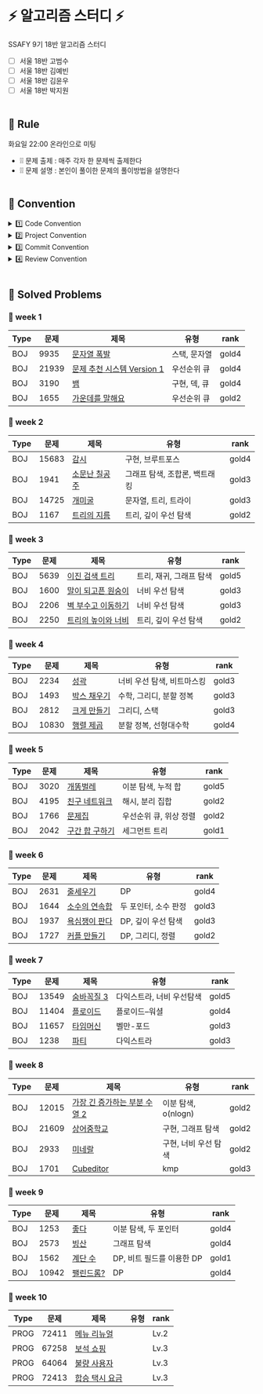 

#  ⚡ 알고리즘 스터디 ⚡️

SSAFY 9기 18반 알고리즘 스터디

- [ ] 서울 18반 고범수
- [ ] 서울 18반 김예빈
- [ ] 서울 18반 김윤우
- [ ] 서울 18반 박지원
<br><br>

## 📌 Rule
화요일 22:00 온라인으로 미팅
* ❕❕ 문제 출제 : 매주 각자 한 문제씩 출제한다
* ❕❕ 문제 설명 : 본인이 풀이한 문제의 풀이방법을 설명한다
<br><br>

## 📌 Convention
<details>
<summary>1️⃣ Code Convention</summary>
<div markdown="1">
<br>
각 코드 별 목적을 주석으로 작성합니다.
<br>
변수와 함수 이름 또한 역할을 알 수 있도록 간단한 주석을 덧붙입니다.
</div>
</details>


<details>
<summary>2️⃣ Project Convention</summary>
<div markdown="1">
<br>
각 멤버별 프로젝트 구조는 다음과 같습니다<br>
**프로젝트이름/week번호/플랫폼_문제번호_레벨_문제이름/...**

    baekjoon/username/week15/BOJ_1051_S3_숫자정사각형/...

<br>
</div>
</details>


<details>
<summary>3️⃣ Commit Convention</summary>
<div markdown="1">
<br>한번에 모든 파일을 add하지 않고 type별로 분리하여 commit 합니다.

    docs : README.md 등 문서 작성 및 수정
    code : 코드 작성
    fix : 코드 수정
    add : 기존에 푼 문제에 대한 추가
    remove : 코드 및 문서 삭제
    merge : pr(pull request)을 통해 자신의 repo에서 원본 repo로 merge하기


적용 예시 ::
1. BOJ의 1051번 숫자 정사각형 (silver3) 문제를 풀었다면
   해당 코드를 하나의 commit으로 분리합니다.  
   이 때의 commit message는 다음과 같이 통일합니다

   	 git commit -m "code : BOJ 1051 S3 숫자정사각형"

   해당 코드를 수정할 때의 commit message는 다음과 같이 통일합니다.

   	 git commit -m "fix : BOJ 1051 S3 숫자정사각형"

2.  코드에 대한 설명을 작성하고
    해당 문서를 하나의 commit으로 분리합니다.  
    이 때의 commit message는 다음과 같습니다.

    	 git commit -m "docs : BOJ 1051 S3 숫자정사각형"
         
3. main README.md 파일에 주차 별 문제를 추가할 때의 commit message는 다음과 같습니다.

   	 git commit -m "docs : update week # problems"

4. main README.md 파일을 수정할 때의 commit message는 다음과 같습니다.

   	 git commit -m "docs : update README.md"

5. 파일을 삭제할 경우 commit message는 다음과 같습니다

   	 git commit -m "remove : 삭제파일"
<br>
</div>
</details>

<details>
<summary>4️⃣ Review Convention</summary>
<div markdown="1"><br>
1. Pull Request의 제목은 다음과 같이 통일합니다.
   **이름 : 문제플랫폼 문제번호 문제등급 문제제목**

   	 이름 : BOJ 1051 S3 숫자정사각형

2. Pull Request의 comment에는 본인이 작성한 README.md의 내용을 추가합니다.

3. 문제에 해당하는 유형을 선택하여 PR에 label을 attach하고,   
   자신의 PR의 assignee에 자신을 추가 후 문제풀이 week에 해당하는 Milestones을 선택합니다.

4. 기존에 PR을 작성 후 새로운 문제를 풀었을 경우, 새로운 문제에 대한 commit을 하기 전 다음 과정을 수행합니다.

    - ❓ 코드리뷰가 완료 되었을 경우  
      자신의 PR에서 merge 버튼을 눌러 merge 합니다.

    - ❓ 리뷰 완료 전 새로운 문제를 풀 경우
        1. 자신의 local에서 새로 푼 문제에 대한 branch를 생성합니다.  
           이 때 branch의 이름을 **문제플랫폼-문제번호**과 같이 생성하는 것을 권장합니다.

               boj-1051

        2. 새로운 문제에 대한 code와 README.md에 대한 commit을 추가 후 push합니다.   
           이 때의 commit message는 2️⃣ Commit Convention에서 언급한 규칙에 맞게 설정합니다.
        3. 이 때 반드시 (a)에서 생성한 branch로 push 되는지 확인합니다.
        4. 본인 계정의 fork된 repo에서 Pull Request을 작성할 때,   
           코드가 push된 브랜치(a에서 생성한 jodawoooon/boj-1051)에서   
           organization repo의 main 브랜치로 Pull Request를 보냅니다.

</div>
</details>
<br>

## 📌 Solved Problems
### 🚩 week 1
| Type | 문제 | 제목 | 유형 | rank |
| -- |--| -- |--|--|
| BOJ | 9935 | [문자열 폭발](https://www.acmicpc.net/problem/9935) | 스택, 문자열 | gold4 |
| BOJ | 21939 | [문제 추천 시스템 Version 1](https://www.acmicpc.net/problem/21939) | 우선순위 큐 | gold4 |
| BOJ | 3190 | [뱀](https://www.acmicpc.net/problem/3190) | 구현, 덱, 큐 | gold4 |
| BOJ | 1655 | [가운데를 말해요](https://www.acmicpc.net/problem/1655) | 우선순위 큐 | gold2 |

### 🚩 week 2
| Type | 문제 | 제목 | 유형 | rank |
| -- |--| -- |--|--|
| BOJ | 15683 | [감시](https://www.acmicpc.net/problem/15683) | 구현, 브루트포스 | gold4 |
| BOJ | 1941 | [소문난 칠공주](https://www.acmicpc.net/problem/1941) | 그래프 탐색, 조합론, 백트래킹 | gold3 |
| BOJ | 14725 | [개미굴](https://www.acmicpc.net/problem/14725) | 문자열, 트리, 트라이 | gold3 |
| BOJ | 1167 | [트리의 지름](https://www.acmicpc.net/problem/1167) | 트리, 깊이 우선 탐색 | gold2 |

### 🚩 week 3
| Type | 문제 | 제목 | 유형 | rank |
| -- |--| -- |--|--|
| BOJ | 5639 | [이진 검색 트리](https://www.acmicpc.net/problem/5639) | 트리, 재귀, 그래프 탐색 | gold5 |
| BOJ | 1600 | [말이 되고픈 원숭이](https://www.acmicpc.net/problem/1600) | 너비 우선 탐색 | gold3 |
| BOJ | 2206 | [벽 부수고 이동하기](https://www.acmicpc.net/problem/2206) | 너비 우선 탐색 | gold3 |
| BOJ | 2250 | [트리의 높이와 너비](https://www.acmicpc.net/problem/2250) | 트리, 깊이 우선 탐색 | gold2 |

### 🚩 week 4
| Type | 문제 | 제목 | 유형 | rank |
| -- |--| -- |--|--|
| BOJ | 2234 | [성곽](https://www.acmicpc.net/problem/2234) | 너비 우선 탐색, 비트마스킹 | gold3 |
| BOJ | 1493 | [박스 채우기](https://www.acmicpc.net/problem/1493) | 수학, 그리디, 분할 정복 | gold3 |
| BOJ | 2812 | [크게 만들기](https://www.acmicpc.net/problem/2812) | 그리디, 스택 | gold3 |
| BOJ | 10830 | [행렬 제곱](https://www.acmicpc.net/problem/10830) | 분할 정복, 선형대수학 | gold4 |

### 🚩 week 5
| Type | 문제 | 제목 | 유형 | rank |
| -- |--| -- |--|--|
| BOJ | 3020 | [개똥벌레](https://www.acmicpc.net/problem/3020) | 이분 탐색, 누적 합 | gold5 |
| BOJ | 4195 | [친구 네트워크](https://www.acmicpc.net/problem/4195) | 해시, 분리 집합 | gold2 |
| BOJ | 1766 | [문제집](https://www.acmicpc.net/problem/1766) | 우선순위 큐, 위상 정렬 | gold2 |
| BOJ | 2042 | [구간 합 구하기](https://www.acmicpc.net/problem/2042) | 세그먼트 트리 | gold1 |

### 🚩 week 6
| Type | 문제 | 제목 | 유형 | rank |
| -- |--| -- |--|--|
| BOJ | 2631 | [줄세우기](https://www.acmicpc.net/problem/2631) | DP | gold4 |
| BOJ | 1644 | [소수의 연속합](https://www.acmicpc.net/problem/1644) | 두 포인터, 소수 판정 | gold3 |
| BOJ | 1937 | [욕심쟁이 판다](https://www.acmicpc.net/problem/1937) | DP, 깊이 우선 탐색 | gold3 |
| BOJ | 1727 | [커플 만들기](https://www.acmicpc.net/problem/1727) | DP, 그리디, 정렬 | gold2 |


### 🚩 week 7
| Type | 문제 | 제목 | 유형 | rank |
| -- |--| -- |--|--|
| BOJ | 13549 | [숨바꼭질 3](https://www.acmicpc.net/problem/13549) | 다익스트라, 너비 우선탐색 | gold5 |
| BOJ | 11404 | [플로이드](https://www.acmicpc.net/problem/11404) | 플로이드–워셜 | gold4 |
| BOJ | 11657 | [타임머신](https://www.acmicpc.net/problem/11657) | 벨만-포드 | gold3 |
| BOJ | 1238 | [파티](https://www.acmicpc.net/problem/1238) | 다익스트라 | gold3 |

### 🚩 week 8
| Type | 문제 | 제목 | 유형 | rank |
| -- |--| -- |--|--|
| BOJ | 12015 | [가장 긴 증가하는 부분 수열 2](https://www.acmicpc.net/problem/12015) | 이분 탐색, o(nlogn) | gold2 |
| BOJ | 21609 | [상어중학교](https://www.acmicpc.net/problem/21609) | 구현, 그래프 탐색 | gold2 |
| BOJ | 2933 | [미네랄](https://www.acmicpc.net/problem/2933) | 구현, 너비 우선 탐색 | gold2 |
| BOJ | 1701 | [Cubeditor](https://www.acmicpc.net/problem/1701) | kmp | gold3 |

### 🚩 week 9
| Type | 문제 | 제목 | 유형 | rank |
| -- |--| -- |--|--|
| BOJ | 1253 | [좋다](https://www.acmicpc.net/problem/1253) | 이분 탐색, 두 포인터 | gold4 |
| BOJ | 2573 | [빙산](https://www.acmicpc.net/problem/2573) |  그래프 탐색 | gold4 |
| BOJ | 1562 | [계단 수](https://www.acmicpc.net/problem/1562) | DP, 비트 필드를 이용한 DP | gold1 |
| BOJ | 10942 | [팰린드롬?](https://www.acmicpc.net/problem/1701) | DP | gold4 |

### 🚩 week 10
| Type | 문제 | 제목 | 유형 | rank |
| -- |--| -- |--|--|
| PROG | 72411 | [메뉴 리뉴얼](https://school.programmers.co.kr/learn/courses/30/lessons/72411) | | Lv.2 |
| PROG | 67258 | [보석 쇼핑](https://school.programmers.co.kr/learn/courses/30/lessons/67258) | | Lv.3 |
| PROG | 64064 | [불량 사용자](https://school.programmers.co.kr/learn/courses/30/lessons/64064) | | Lv.3 |
| PROG | 72413 | [합승 택시 요금](https://school.programmers.co.kr/learn/courses/30/lessons/72413) | | Lv.3 |
